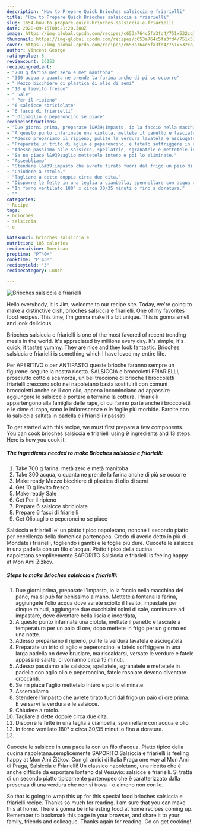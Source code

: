 ```yaml
---
description: "How to Prepare Quick Brioches salsiccia e friarielli"
title: "How to Prepare Quick Brioches salsiccia e friarielli"
slug: 1654-how-to-prepare-quick-brioches-salsiccia-e-friarielli
date: 2020-09-15T00:21:20.388Z
image: https://img-global.cpcdn.com/recipes/c653a764c5fa3fd4/751x532cq70/brioches-salsiccia-e-friarielli-recipe-main-photo.jpg
thumbnail: https://img-global.cpcdn.com/recipes/c653a764c5fa3fd4/751x532cq70/brioches-salsiccia-e-friarielli-recipe-main-photo.jpg
cover: https://img-global.cpcdn.com/recipes/c653a764c5fa3fd4/751x532cq70/brioches-salsiccia-e-friarielli-recipe-main-photo.jpg
author: Vincent George
ratingvalue: 5
reviewcount: 26253
recipeingredient:
- "700 g farina met zero e met manitoba"
- "300 acqua o quanta ne prende la farina anche di pi se occorre"
- " Mezzo bicchiere di plastica di olio di semi"
- "10 g lievito fresco"
- " Sale"
- " Per il ripieno"
- "6 salsicce sbriciolate"
- "6 fasci di friarielli"
- " Olioaglio e peperoncino se piace"
recipeinstructions:
- "Due giorni prima, preparate l&#39;impasto, io la faccio nella macchina del pane, ma si può far benissimo a mano. Mettete a fontana la farina, aggiungete l&#39;olio acqua dove avrete sciolto il lievito, impastate per cinque minuti, aggiungete due cucchiaini colmi di sale, continuate ad impastare, deve diventare bella liscia e incordata,"
- "A questo punto infarinate una ciotola, mettete il panetto e lasciate a temperatura per un paio di ore, dopo mettete in frigo per un giorno ed una notte."
- "Adesso prepariamo il ripieno, pulite la verdura lavatela e asciugatela."
- "Preparate un trito di aglio e peperoncino, e fatelo soffriggere in una larga padella nn deve bruciare, ma riscaldarsi, versate le verdure e fatele appassire salate, ci vorranno circa 15 minuti."
- "Adesso passiamo alle salsicce, spellatele, sgranatele e mettetele in padella con aglio olio e peperoncino, fatele rosolare devono diventare croccanti."
- "Se nn piace l&#39;aglio mettetelo intero e poi lo eliminate."
- "Assembliamo"
- "Stendere l&#39;impasto che avrete tirato fuori dal frigo un paio di ore prima. E versarvi la verdura e le salsicce."
- "Chiudere a rotolo."
- "Tagliare a dette doppie circa due dita."
- "Disporre le fette in una teglia a ciambella, spennellare con acqua e olio"
- "In forno ventilato 180° x circa 30/35 minuti o fino a doratura."
- ""
categories:
- Recipe
tags:
- brioches
- salsiccia
- e

katakunci: brioches salsiccia e 
nutrition: 185 calories
recipecuisine: American
preptime: "PT40M"
cooktime: "PT43M"
recipeyield: "3"
recipecategory: Lunch

---
```



![Brioches salsiccia e friarielli](https://img-global.cpcdn.com/recipes/c653a764c5fa3fd4/751x532cq70/brioches-salsiccia-e-friarielli-recipe-main-photo.jpg)

Hello everybody, it is Jim, welcome to our recipe site. Today, we're going to make a distinctive dish, brioches salsiccia e friarielli. One of my favorites food recipes. This time, I'm gonna make it a bit unique. This is gonna smell and look delicious.

Brioches salsiccia e friarielli is one of the most favored of recent trending meals in the world. It's appreciated by millions every day. It's simple, it's quick, it tastes yummy. They are nice and they look fantastic. Brioches salsiccia e friarielli is something which I have loved my entire life.

Per APERITIVO o per ANTIPASTO queste brioche faranno sempre un figurone: seguite la nostra ricetta. SALSICCIA e broccoletti FRIARIELLI, prosciutto cotto e scamorza, un bel treccione di brioche I broccoletti friarielli crescono solo nel napoletano basta sostituirli con comuni broccoletti anche se il con olio, appena incominciano ad appassire aggiungere le salsicce e portare a termine la cottura. I friarielli appartengono alla famiglia delle rape, di cui fanno parte anche i broccoletti e le cime di rapa, sono le infiorescenze e le foglie più morbide. Farcite con la salsiccia saltata in padella e i friarielli ripassati.


To get started with this recipe, we must first prepare a few components. You can cook brioches salsiccia e friarielli using 9 ingredients and 13 steps. Here is how you cook it.

<!--inarticleads1-->

##### The ingredients needed to make Brioches salsiccia e friarielli:

1. Take 700 g farina, metà zero e metà manitoba
1. Take 300 acqua, o quanta ne prende la farina anche di più se occorre
1. Make ready  Mezzo bicchiere di plastica di olio di semi
1. Get 10 g lievito fresco
1. Make ready  Sale
1. Get  Per il ripieno
1. Prepare 6 salsicce sbriciolate
1. Prepare 6 fasci di friarielli
1. Get  Olio,aglio e peperoncino se piace


Salsiccia e friarielli e&#39; un piatto tipico napoletano, nonché il secondo piatto per eccellenza della domenica partenopea. Credo di averlo detto in più di Mondate i friarielli, togliendo i gambi e le foglie più dure. Cuocete le salsicce in una padella con un filo d&#39;acqua. Piatto tipico della cucina napoletana.semplicemente SAPORITO Salsiccia e friarielli is feeling happy at Mon Ami Žižkov. 

<!--inarticleads2-->

##### Steps to make Brioches salsiccia e friarielli:

1. Due giorni prima, preparate l&#39;impasto, io la faccio nella macchina del pane, ma si può far benissimo a mano. Mettete a fontana la farina, aggiungete l&#39;olio acqua dove avrete sciolto il lievito, impastate per cinque minuti, aggiungete due cucchiaini colmi di sale, continuate ad impastare, deve diventare bella liscia e incordata,
1. A questo punto infarinate una ciotola, mettete il panetto e lasciate a temperatura per un paio di ore, dopo mettete in frigo per un giorno ed una notte.
1. Adesso prepariamo il ripieno, pulite la verdura lavatela e asciugatela.
1. Preparate un trito di aglio e peperoncino, e fatelo soffriggere in una larga padella nn deve bruciare, ma riscaldarsi, versate le verdure e fatele appassire salate, ci vorranno circa 15 minuti.
1. Adesso passiamo alle salsicce, spellatele, sgranatele e mettetele in padella con aglio olio e peperoncino, fatele rosolare devono diventare croccanti.
1. Se nn piace l&#39;aglio mettetelo intero e poi lo eliminate.
1. Assembliamo
1. Stendere l&#39;impasto che avrete tirato fuori dal frigo un paio di ore prima. E versarvi la verdura e le salsicce.
1. Chiudere a rotolo.
1. Tagliare a dette doppie circa due dita.
1. Disporre le fette in una teglia a ciambella, spennellare con acqua e olio
1. In forno ventilato 180° x circa 30/35 minuti o fino a doratura.
1. 


Cuocete le salsicce in una padella con un filo d&#39;acqua. Piatto tipico della cucina napoletana.semplicemente SAPORITO Salsiccia e friarielli is feeling happy at Mon Ami Žižkov. Con gli amici di Italia Praga one way al Mon Ami di Praga, Salsiccia e Friarielli! Un classico napoletano, una ricetta che è anche difficile da esportare lontano dal Vesuvio: salsicce e friarielli. Si tratta di un secondo piatto tipicamente partenopeo che è caratterizzato dalla presenza di una verdura che non si trova - o almeno non con lo. 

So that is going to wrap this up for this special food brioches salsiccia e friarielli recipe. Thanks so much for reading. I am sure that you can make this at home. There's gonna be interesting food at home recipes coming up. Remember to bookmark this page in your browser, and share it to your family, friends and colleague. Thanks again for reading. Go on get cooking!
